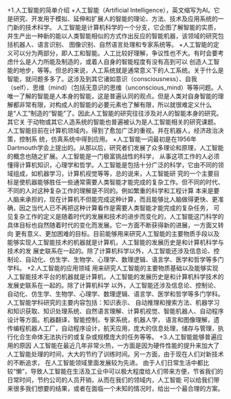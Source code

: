 +1.人工智能的简单介绍
 +人工智能（Artificial Intelligence），英文缩写为AI。它是研究、开发用于模拟、延伸和扩展人的智能的理论、方法、技术及应用系统的一门新的技术科学。
 人工智能是计算机科学的一个分支，它企图了解智能的实质，并生产出一种新的能以人类智能相似的方式作出反应的智能机器，该领域的研究包括机器人、语言识别、
 图像识别、自然语言处理和专家系统等。
 +人工智能的定义可以分为两部分，即人工和智能。人工比较好理解，争议性也不大。有时会要考虑什么是人力所能及制造的，或着人自身的智能程度有没有高到可以
 创造人工智能的地步，等等。但总的来说，人工系统就是通常意义下的人工系统。关于什么是智能，就问题多多了。这涉及到其它诸如意识（consciousness）、自我
 （self）、思维（mind）（包括无意识的思维（unconscious_mind）等等问题。人唯一了解的智能是人本身的智能，这是普遍认同的观点。但是人类对自身智能的理
 解都非常有限，对构成人的智能的必要元素也了解有限，所以就很难定义什么是“人工”制造的“智能”了。因此人工智能的研究往往涉及对人的智能本身的研究。其它关
 于动物或其它人造系统的智能也普遍被认为是人工智能相关的研究课题。人工智能目前在计算机领域内，得到了愈加广泛的重视。并在机器人，经济政治决策，控制系
 统，仿真系统中得到应用。
 +人工智能一词最初是在1956年Dartmouth学会上提出的。从那以后，研究者们发展了众多理论和原理，人工智能的概念也随之扩展。人工智能是一门极富挑战性的科学，
 从事这项工作的人必须懂得计算机知识，心理学和哲学。人工智能是包括十分广泛的科学，它由不同的领域组成，如机器学习，计算机视觉等等，总的说来，人工智能研
 究的一个主要目标是使机器能够胜任一些通常需要人类智能才能完成的复杂工作。但不同的时代、不同的人对这种复杂工作的理解是不同的。例如繁重的科学和工程计算
 本来是要人脑来承担的，现在计算机不但能完成这种计算，而且能够比人脑做得更快、更准确，因之当代人已不再把这种计算看作是需要人类智能才能完成的复杂任务，
 可见复杂工作的定义是随着时代的发展和技术的进步而变化的，人工智能这门科学的具体目标也自然随着时代的变化而发展。它一方面不断获得新的进展，一方面又转向
 更有意义、更加困难的目标。目前能够用来研究人工智能的主要物质手段以及能够实现人工智能技术的机器就是计算机，人工智能的发展历史是和计算机科学与技术的发
 展史联系在一起的。除了计算机科学以外，人工智能还涉及信息论、控制论、自动化、仿生学、生物学、心理学、数理逻辑、语言学、医学和哲学等多门学科。
 +2.人工智能的应用领域
     用来研究人工智能的主要物质基础以及能够实现人工智能技术平台的机器就是计算机，人工智能的发展历史是和计算机科学技术的发展史联系在一起的。除了计算机科学
 以外，人工智能还涉及信息论、控制论、自动化、仿生学、生物学、心理学、数理逻辑、语言学、医学和哲学等多门学科。人工智能学科研究的主要内容包括：知识表示、
 自动推理和搜索方法、机器学习和知识获取、知识处理系统、自然语言理解、计算机视觉、智能机器人、自动程序设计等方面。机器翻译，智能控制，专家系统，机器人学，
 语言和图像理解，遗传编程机器人工厂，自动程序设计，航天应用，庞大的信息处理，储存与管理，执行化合生命体无法执行的或复杂或规模庞大的任务等等。
 +3.人工智能能够普遍应用的原因
     人工智能在最近几年非常火热，一方面是因为硬件性能的提升来加大了人工智能处理的时间，大大的节约了训练时间。另一方面，由于现在人们对新技术的不断追求，
 在人工智能领域里面发展较为先进。
 由于人们日常生活中都比较“懒”，导致人工智能在生活及工业中可以极大程度给人们带来方便，节省我们的日常时间，节约公司的人员开销，从而在我们的领域内，人工智能
 可以给我们带来很多我们想要的结果，或者在面临一个未知的情况时，给出一个最合理的方案。
